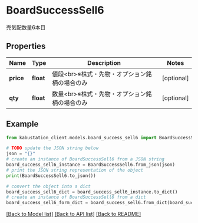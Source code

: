 # BoardSuccessSell6

売気配数量6本目

## Properties

Name | Type | Description | Notes
------------ | ------------- | ------------- | -------------
**price** | **float** | 値段&lt;br&gt;※株式・先物・オプション銘柄の場合のみ | [optional] 
**qty** | **float** | 数量&lt;br&gt;※株式・先物・オプション銘柄の場合のみ | [optional] 

## Example

```python
from kabustation_client.models.board_success_sell6 import BoardSuccessSell6

# TODO update the JSON string below
json = "{}"
# create an instance of BoardSuccessSell6 from a JSON string
board_success_sell6_instance = BoardSuccessSell6.from_json(json)
# print the JSON string representation of the object
print(BoardSuccessSell6.to_json())

# convert the object into a dict
board_success_sell6_dict = board_success_sell6_instance.to_dict()
# create an instance of BoardSuccessSell6 from a dict
board_success_sell6_form_dict = board_success_sell6.from_dict(board_success_sell6_dict)
```
[[Back to Model list]](../README.md#documentation-for-models) [[Back to API list]](../README.md#documentation-for-api-endpoints) [[Back to README]](../README.md)


